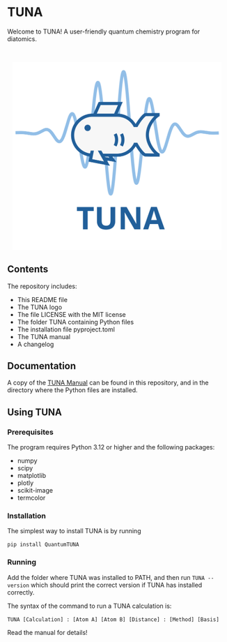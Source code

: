 # TUNA

Welcome to TUNA! A user-friendly quantum chemistry program for diatomics.

<br>
<p align="center"><img src="TUNA Logo.svg" alt="Fish swimming through a wavepacket" width=480 /></p>

## Contents

The repository includes:

* This README file
* The TUNA logo
* The file LICENSE with the MIT license
* The folder TUNA containing Python files
* The installation file pyproject.toml
* The TUNA manual
* A changelog

## Documentation

A copy of the <a href="./TUNA%20Manual.pdf">TUNA Manual</a> can be found in this repository, and in the directory where the Python files are installed.

## Using TUNA

### Prerequisites
The program requires Python 3.12 or higher and the following packages:

* numpy
* scipy
* matplotlib
* plotly
* scikit-image
* termcolor

### Installation

The simplest way to install TUNA is by running

```
pip install QuantumTUNA
```

### Running

Add the folder where TUNA was installed to PATH, and then run ```TUNA --version``` which should print the correct version if TUNA has installed correctly.

The syntax of the command to run a TUNA calculation is:

```
TUNA [Calculation] : [Atom A] [Atom B] [Distance] : [Method] [Basis]
```

Read the manual for details!
